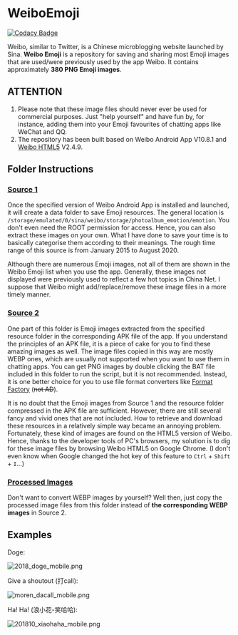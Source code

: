 # WeiboEmoji

[![Codacy Badge](https://app.codacy.com/project/badge/Grade/cca9e2bdabef4138a1dddb7b09a82e0c)](https://www.codacy.com/manual/ArvinZJC/WeiboEmoji?utm_source=github.com&amp;utm_medium=referral&amp;utm_content=ArvinZJC/WeiboEmoji&amp;utm_campaign=Badge_Grade)

Weibo, similar to Twitter, is a Chinese microblogging website launched by Sina. **Weibo Emoji** is a repository for saving and sharing most Emoji images that are used/were previously used by the app Weibo. It contains approximately **380 PNG Emoji images**.

## ATTENTION

1. Please note that these image files should never ever be used for commercial purposes. Just "help yourself" and have fun by, for instance, adding them into your Emoji favourites of chatting apps like WeChat and QQ.
2. The repository has been built based on Weibo Android App V10.8.1 and [Weibo HTML5](https://m.weibo.cn/) V2.4.9.

## Folder Instructions

### [Source 1](https://github.com/ArvinZJC/WeiboEmoji/tree/master/Source%201)

Once the specified version of Weibo Android App is installed and launched, it will create a data folder to save Emoji resources. The general location is `/storage/emulated/0/sina/weibo/storage/photoalbum_emotion/emotion`. You don't even need the ROOT permission for access. Hence, you can also extract these images on your own. What I have done to save your time is to basically categorise them according to their meanings. The rough time range of this source is from January 2015 to August 2020.

Although there are numerous Emoji images, not all of them are shown in the Weibo Emoji list when you use the app. Generally, these images not displayed were previously used to reflect a few hot topics in China Net. I suppose that Weibo might add/replace/remove these image files in a more timely manner.

### [Source 2](https://github.com/ArvinZJC/WeiboEmoji/tree/master/Source%202)

One part of this folder is Emoji images extracted from the specified resource folder in the corresponding APK file of the app. If you understand the principles of an APK file, it is a piece of cake for you to find these amazing images as well. The image files copied in this way are mostly WEBP ones, which are usually not supported when you want to use them in chatting apps. You can get PNG images by double clicking the BAT file included in this folder to run the script, but it is not recommended. Instead, it is one better choice for you to use file format converters like [Format Factory](http://www.pcgeshi.com/) (~~not AD~~).

It is no doubt that the Emoji images from Source 1 and the resource folder compressed in the APK file are sufficient. However, there are still several fancy and vivid ones that are not included. How to retrieve and download these resources in a relatively simple way became an annoying problem. Fortunately, these kind of images are found on the HTML5 version of Weibo. Hence, thanks to the developer tools of PC's browsers, my solution is to dig for these image files by browsing Weibo HTML5 on Google Chrome. (I don't even know when Google changed the hot key of this feature to `Ctrl` + `Shift` + `I`...)

### [Processed Images](https://github.com/ArvinZJC/WeiboEmoji/tree/master/Processed%20Images)

Don't want to convert WEBP images by yourself? Well then, just copy the processed image files from this folder instead of **the corresponding WEBP images** in Source 2.

## Examples

Doge:

![2018_doge_mobile.png](https://github.com/ArvinZJC/WeiboEmoji/tree/master/Source%201/%E5%BE%AE%E5%8D%9A%E2%80%9C%E9%BB%84%E8%84%B8%E2%80%9D/2018_doge_mobile.png)

Give a shoutout (打call):

![moren_dacall_mobile.png](https://github.com/ArvinZJC/WeiboEmoji/tree/master/Source%201/%E5%BE%AE%E5%8D%9A%E2%80%9C%E9%BB%84%E8%84%B8%E2%80%9D/moren_dacall_mobile.png)

Ha! Ha! (浪小花-笑哈哈):

![201810_xiaohaha_mobile.png](https://github.com/ArvinZJC/WeiboEmoji/tree/master/Source%201/%E5%BE%AE%E5%8D%9A%E2%80%9C%E9%BB%84%E8%84%B8%E2%80%9D/201810_xiaohaha_mobile.png)
